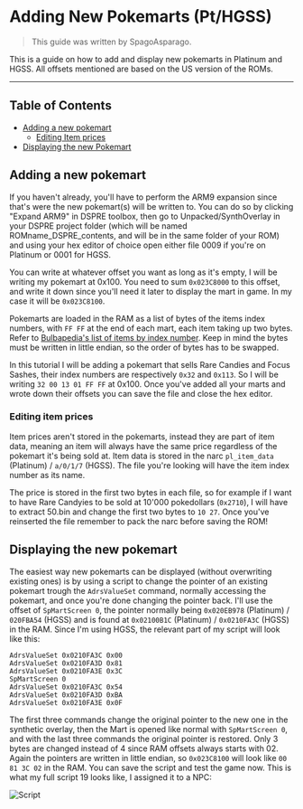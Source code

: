# Adding New Pokemarts (Pt/HGSS)
> This guide was written by SpagoAsparago.

This is a guide on how to add and display new pokemarts in Platinum and HGSS.
All offsets mentioned are based on the US version of the ROMs. 

--- 
## Table of Contents
* [Adding a new pokemart](#section)
  * [Editing Item prices](#subsection)
* [Displaying the new Pokemart](#section-2)

## Adding a new pokemart

If you haven't already, you'll have to perform the ARM9 expansion since that's were the new pokemart(s) will be written to. 
You can do so by clicking "Expand ARM9" in DSPRE toolbox, then go to Unpacked/SynthOverlay in your DSPRE project folder (which will be named ROMname_DSPRE_contents, and will be in the same folder of your ROM) and using your hex editor of choice open either file 0009 if you're on Platinum or 0001 for HGSS.

You can write at whatever offset you want as long as it's empty, I will be writing my pokemart at 0x100. You need to sum `0x023C8000` to this offset, and write it down since you'll need it later to display the mart in game. In my case it will be `0x023C8100`.

Pokemarts are loaded in the RAM as a list of bytes of the items index numbers, with `FF FF` at the end of each mart, each item taking up two bytes.
Refer to [Bulbapedia's list of items by index number](https://bulbapedia.bulbagarden.net/wiki/List_of_items_by_index_number_(Generation_IV)). 
Keep in mind the bytes must be written in little endian, so the order of bytes has to be swapped.

In this tutorial I will be adding a pokemart that sells Rare Candies and Focus Sashes, their index numbers are respectively `0x32` and `0x113`.
So I will be writing `32 00 13 01 FF FF` at 0x100. Once you've added all your marts and wrote down their offsets you can save the file and close the hex editor.

### Editing item prices
Item prices aren't stored in the pokemarts, instead they are part of item data, meaning an item will always have the same price regardless of the pokemart it's being sold at.
Item data is stored in the narc `pl_item_data` (Platinum) / `a/0/1/7` (HGSS). The file you're looking will have the item index number as its name.

The price is stored in the first two bytes in each file, so for example if I want to have Rare Candyies to be sold at 10'000 pokedollars (`0x2710`), I will have to extract 50.bin and change the first two bytes to `10 27`. Once you've reinserted the file remember to pack the narc before saving the ROM!


## Displaying the new pokemart
The easiest way new pokemarts can be displayed (without overwriting existing ones) is by using a script to change the pointer of an existing pokemart trough the `AdrsValueSet` command, normally accessing the pokemart, and once you're done changing the pointer back.
I'll use the offset of `SpMartScreen 0`, the pointer normally being `0x020EB978` (Platinum) / `020FBA54` (HGSS) and is found at `0x02100B1C` (Platinum) / `0x0210FA3C` (HGSS) in the RAM.
Since I'm using HGSS, the relevant part of my script will look like this:
```
AdrsValueSet 0x0210FA3C 0x00
AdrsValueSet 0x0210FA3D 0x81
AdrsValueSet 0x0210FA3E 0x3C
SpMartScreen 0
AdrsValueSet 0x0210FA3C 0x54
AdrsValueSet 0x0210FA3D 0xBA
AdrsValueSet 0x0210FA3E 0x0F
```
The first three commands change the original pointer to the new one in the synthetic overlay, then the Mart is opened like normal with `SpMartScreen 0`, and with the last three commands the original pointer is restored. Only 3 bytes are changed instead of 4 since RAM offsets always starts with 02. Again the pointers are written in little endian, so `0x023C8100` will look like `00 81 3C 02` in the RAM.
You can save the script and test the game now.
This is what my full script 19 looks like, I assigned it to a NPC:

![Script](https://user-images.githubusercontent.com/57636185/224319492-a06935c8-1a2f-43fb-bdb8-5b537b371c84.PNG)
